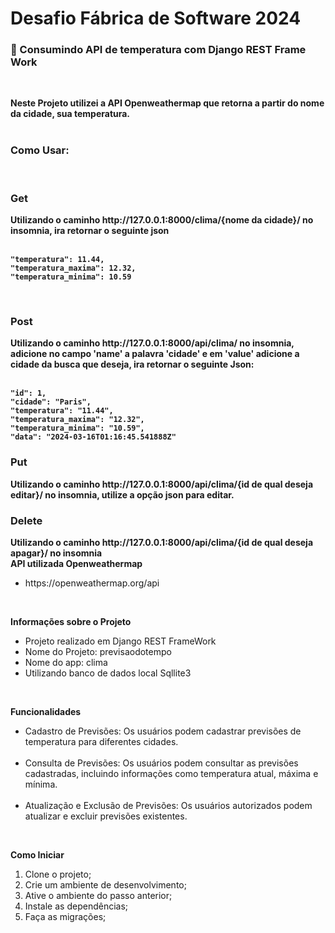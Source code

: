 # Desafio Fábrica de Software 2024

<h3>📝 Consumindo API de temperatura com Django REST Frame Work</h3>
<br>


<b>Neste Projeto utilizei a API Openweathermap que retorna a partir do nome da cidade, sua temperatura.</b><br><br>
<h3>Como Usar:</h3>
<br>
<h3>Get</h3>
<b>
Utilizando o caminho http://127.0.0.1:8000/clima/{nome da cidade}/ no insomnia, ira retornar o seguinte json
<br>
<br>

	"temperatura": 11.44,
	"temperatura_maxima": 12.32,
	"temperatura_minima": 10.59

</b>
<br>
<h3>Post</h3>
<b>Utilizando o caminho http://127.0.0.1:8000/api/clima/ no insomnia, adicione no campo 'name' a palavra 'cidade' e em 'value' adicione a cidade da busca que deseja, ira retornar o seguinte Json: <br><br>


	"id": 1,
	"cidade": "Paris",
	"temperatura": "11.44",
	"temperatura_maxima": "12.32",
	"temperatura_minima": "10.59",
	"data": "2024-03-16T01:16:45.541888Z"

 </b>

 <h3>Put</h3>
 <b>
 Utilizando o caminho http://127.0.0.1:8000/api/clima/{id de qual deseja editar}/ no insomnia, utilize a opção json para editar.
 </b>
 <h3>Delete</h3>
 <b> Utilizando o caminho http://127.0.0.1:8000/api/clima/{id de qual deseja apagar}/ no insomnia</b>
<br>
<b>  API utilizada Openweathermap</b>
<ul>
    <li>https://openweathermap.org/api</li>
</ul>
<br>

<b> Informações sobre o Projeto</b>
<ul>
    <li>Projeto realizado em Django REST FrameWork</li>
    <li>Nome do Projeto: previsaodotempo</li>
    <li>Nome do app: clima</li>
    <li>Utilizando banco de dados local Sqllite3</li>
   
</ul>
<br>

<b>Funcionalidades</b>
<br>
<ul>
    <li>Cadastro de Previsões: Os usuários podem cadastrar previsões de temperatura para diferentes cidades.</li><br>
    <li>Consulta de Previsões: Os usuários podem consultar as previsões cadastradas, incluindo informações como temperatura atual, máxima e mínima.</li><br>
    <li>Atualização e Exclusão de Previsões: Os usuários autorizados podem atualizar e excluir previsões existentes.</li>
</ul>
<br>

<b> Como Iniciar</b>
<ol>
    <li>Clone o projeto;</li>
    <li>Crie um ambiente de desenvolvimento;</li>
    <li>Ative o ambiente do passo anterior;</li>
    <li>Instale as dependências;</li>
    <li>Faça as migrações;</li>
</ol>
<br>


